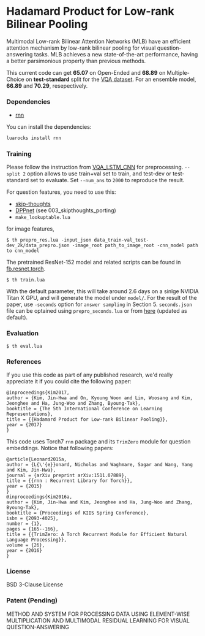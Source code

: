 # Hadamard Product for Low-rank Bilinear Pooling

Multimodal Low-rank Bilinear Attention Networks (MLB) have an efficient attention mechanism by low-rank bilinear pooling for visual question-answering tasks. MLB achieves a new state-of-the-art performance, having a better parsimonious property than previous methods.

This current code can get **65.07** on Open-Ended and **68.89** on Multiple-Choice on **test-standard** split for the [VQA dataset](http://visualqa.org). For an ensemble model, **66.89** and **70.29**, resepectively.

### Dependencies

* [rnn](https://github.com/Element-Research/rnn)

You can install the dependencies:

```bash
luarocks install rnn
```

### Training

Please follow the instruction from [VQA_LSTM_CNN](https://github.com/VT-vision-lab/VQA_LSTM_CNN/blob/master/readme.md) for preprocessing. `--split 2` option allows to use train+val set to train, and test-dev or test-standard set to evaluate. Set `--num_ans` to `2000` to reproduce the result.

For question features, you need to use this:

* [skip-thoughts](https://github.com/ryankiros/skip-thoughts)
* [DPPnet](https://github.com/HyeonwooNoh/DPPnet) (see 003_skipthoughts_porting)
* `make_lookuptable.lua`

for image features,

```
$ th prepro_res.lua -input_json data_train-val_test-dev_2k/data_prepro.json -image_root path_to_image_root -cnn_model path to cnn_model
```

The pretrained ResNet-152 model and related scripts can be found in [fb.resnet.torch](https://github.com/facebook/fb.resnet.torch/blob/master/datasets/transforms.lua).

```
$ th train.lua
``` 

With the default parameter, this will take around 2.6 days on a sinlge NVIDIA Titan X GPU, and will generate the model under `model/`. For the result of the paper, use `-seconds` option for `answer sampling` in Section 5. `seconds.json` file can be optained using `prepro_seconds.lua` or from [here](https://drive.google.com/drive/folders/0B-75nmZV6j-JLUJRZlJPVjVBZ2c?usp=sharing) (updated as default).

### Evaluation

```
$ th eval.lua
```

### References

If you use this code as part of any published research, we'd really appreciate it if you could cite the following paper:

```
@inproceedings{Kim2017,
author = {Kim, Jin-Hwa and On, Kyoung Woon and Lim, Woosang and Kim, Jeonghee and Ha, Jung-Woo and Zhang, Byoung-Tak},
booktitle = {The 5th International Conference on Learning Representations},
title = {{Hadamard Product for Low-rank Bilinear Pooling}},
year = {2017}
}
```

This code uses Torch7 `rnn` package and its `TrimZero` module for question embeddings. Notice that following papers:

```
@article{Leonard2015a,
author = {L{\'{e}}onard, Nicholas and Waghmare, Sagar and Wang, Yang and Kim, Jin-Hwa},
journal = {arXiv preprint arXiv:1511.07889},
title = {{rnn : Recurrent Library for Torch}},
year = {2015}
}
@inproceedings{Kim2016a,
author = {Kim, Jin-Hwa and Kim, Jeonghee and Ha, Jung-Woo and Zhang, Byoung-Tak},
booktitle = {Proceedings of KIIS Spring Conference},
isbn = {2093-4025},
number = {1},
pages = {165--166},
title = {{TrimZero: A Torch Recurrent Module for Efficient Natural Language Processing}},
volume = {26},
year = {2016}
}
```

### License

BSD 3-Clause License
  
### Patent (Pending)

METHOD AND SYSTEM FOR PROCESSING DATA USING ELEMENT-WISE MULTIPLICATION AND MULTIMODAL RESIDUAL LEARNING FOR VISUAL QUESTION-ANSWERING
